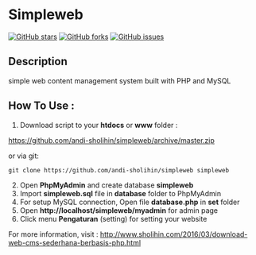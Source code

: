 # Simpleweb

[![GitHub stars](https://img.shields.io/github/stars/andi-sholihin/simpleweb.svg)](https://github.com/andi-sholihin/simpleweb/stargazers)
[![GitHub forks](https://img.shields.io/github/forks/andi-sholihin/simpleweb.svg)](https://github.com/andi-sholihin/simpleweb/network)
[![GitHub issues](https://img.shields.io/github/issues/andi-sholihin/simpleweb.svg)](https://github.com/andi-sholihin/simpleweb/issues)

## Description
simple web content management system built with PHP and MySQL

## How To Use :

1. Download script to your **htdocs** or **www** folder :  

  https://github.com/andi-sholihin/simpleweb/archive/master.zip  

  or via git:  

  `git clone https://github.com/andi-sholihin/simpleweb simpleweb` 

2. Open **PhpMyAdmin** and create database **simpleweb**
3. Import **simpleweb.sql** file in **database** folder to PhpMyAdmin
4. For setup MySQL connection, Open file **database.php** in **set** folder
5. Open **http://localhost/simpleweb/myadmin** for admin page
6. Click menu **Pengaturan** (setting) for setting your website

For more information, visit : http://www.sholihin.com/2016/03/download-web-cms-sederhana-berbasis-php.html
